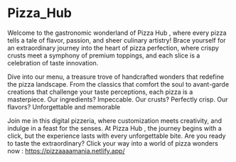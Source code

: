 # Pizza_Hub


Welcome to the gastronomic wonderland of Pizza Hub , where every pizza tells a tale of flavor, passion, and sheer culinary artistry! Brace yourself for an extraordinary journey into the heart of pizza perfection, where crispy crusts meet a symphony of premium toppings, and each slice is a celebration of taste innovation.

Dive into our menu, a treasure trove of handcrafted wonders that redefine the pizza landscape. From the classics that comfort the soul to avant-garde creations that challenge your taste perceptions, each pizza is a masterpiece. Our ingredients? Impeccable. Our crusts? Perfectly crisp. Our flavors? Unforgettable and memorable

Join me in this digital pizzeria, where customization meets creativity, and indulge in a feast for the senses. At Pizza Hub , the journey begins with a click, but the experience lasts with every unforgettable bite. 
Are you ready to taste the extraordinary? Click your way into a world of pizza wonders now : https://pizzaaaamania.netlify.app/
